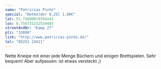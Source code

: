 ```yaml
---
name: "Patricias Pinte"
special: "Detmolder 0,25l 1,80€"
lat: 51.71690919764143 
lon: 8.756731152534485
streetAndNr: "Kamp 27"
plz: "33098"
link: "http://www.patricias-pinte.de/"
tel: "05251 23411"
---
```

Nette Kneipe mit einer jede Menge Büchern und einigen Brettspielen. Sehr bequem! Aber aufpassen: ist etwas versteckt ;)
